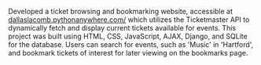 
Developed a ticket browsing and bookmarking website, accessible at [dallaslacomb.pythonanywhere.com/](https://dallaslacomb.pythonanywhere.com/) which utilizes the Ticketmaster API to dynamically fetch and display current tickets available for events. This project was built using HTML, CSS, JavaScript, AJAX, Django, and SQLite for the database. Users can search for events, such as 'Music' in 'Hartford', and bookmark tickets of interest for later viewing on the bookmarks page.
